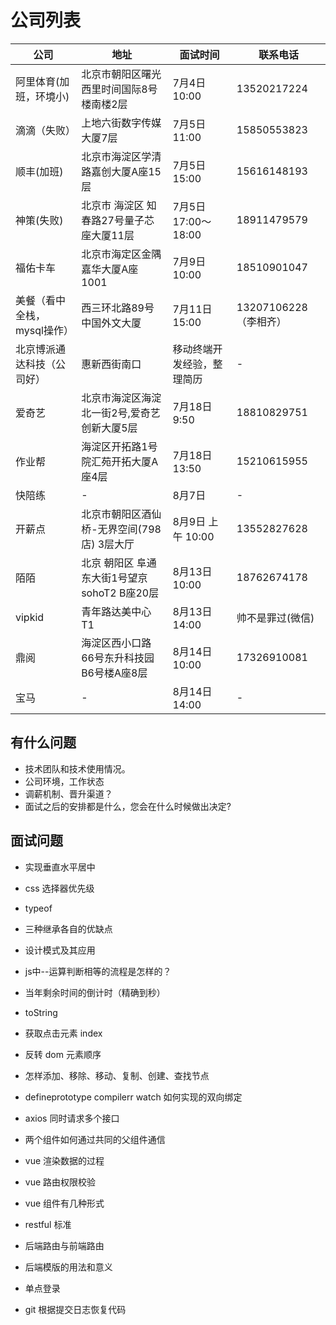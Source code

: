 # 公司列表

| 公司                        | 地址                                        | 面试时间                   | 联系电话              |
| --------------------------- | ------------------------------------------- | -------------------------- | --------------------- |
| 阿里体育(加班，环境小)      | 北京市朝阳区曙光西里时间国际8号楼南楼2层    | 7月4日 10:00               | 13520217224           |
| 滴滴（失败）                | 上地六街数字传媒大厦7层                     | 7月5日 11:00               | 15850553823           |
| 顺丰(加班)                  | 北京市海淀区学清路嘉创大厦A座15层           | 7月5日 15:00               | 15616148193           |
| 神策(失败)                  | 北京市 海淀区 知春路27号量子芯座大厦11层    | 7月5日 17:00～18:00        | 18911479579           |
| 福佑卡车                    | 北京市海定区金隅嘉华大厦A座1001             | 7月9日 10:00               | 18510901047           |
| 美餐（看中全栈，mysql操作） | 西三环北路89号中国外文大厦                  | 7月11日 15:00              | 13207106228（李相齐） |
| 北京博派通达科技（公司好）  | 惠新西街南口                                | 移动终端开发经验，整理简历 | -                     |
| 爱奇艺                      | 北京市海淀区海淀北一街2号,爱奇艺创新大厦5层 | 7月18日 9:50               | 18810829751           |
| 作业帮                      | 海淀区开拓路1号院汇苑开拓大厦A座4层         | 7月18日 13:50              | 15210615955           |
| 快陪练                      | -                                           | 8月7日                     | -                     |
| 开薪点                      | 北京市朝阳区酒仙桥-无界空间(798店) 3层大厅  | 8月9日 上午 10:00          | 13552827628           |
| 陌陌                        | 北京 朝阳区 阜通东大街1号望京sohoT2 B座20层 | 8月13日 10:00              | 18762674178           |
| vipkid                      | 青年路达美中心 T1                           | 8月13日 14:00              | 帅不是罪过(微信)      |
| 鼎阅                        | 海淀区西小口路66号东升科技园B6号楼A座8层    | 8月14日 10:00              | 17326910081           |
| 宝马                        | -                                           | 8月14日 14:00              | -                     |

## 有什么问题

- 技术团队和技术使用情况。
- 公司环境，工作状态
- 调薪机制、晋升渠道？
- 面试之后的安排都是什么，您会在什么时候做出决定?

## 面试问题

- 实现垂直水平居中
- css 选择器优先级 

- typeof
- 三种继承各自的优缺点
- 设计模式及其应用 
- js中--运算判断相等的流程是怎样的？
- 当年剩余时间的倒计时（精确到秒）
- toString

- 获取点击元素 index
- 反转 dom 元素顺序
- 怎样添加、移除、移动、复制、创建、查找节点 

- defineprototype compilerr watch 如何实现的双向绑定
- axios 同时请求多个接口
- 两个组件如何通过共同的父组件通信
- vue 渲染数据的过程
- vue 路由权限校验
- vue 组件有几种形式 

- restful 标准
- 后端路由与前端路由
- 后端模版的用法和意义
- 单点登录 
- git 根据提交日志恢复代码 